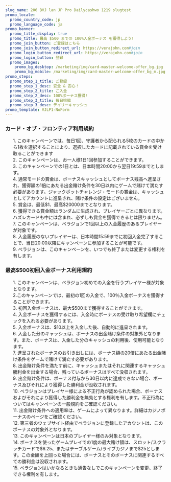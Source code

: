 ```yaml
---
slug_name: 206 BVJ lan JP Pro Dailycashwo 1219 slugtest
promo_locale:
  promo_country_code: jp
  promo_language_code: ja
promo_banner:
  promo_title_display: true
  promo_title: 最高 $500 までの 100%入金ボーナス を獲得しよう!
  promo_join_button: ご登録はこちら
  promo_join_button_redirect_url: https://verajohn.com#join
  promo_login_button_redirect_url: https://verajohn.com#join
  promo_login_button: 登録
  promo_images:
    promo_bg_desktop: /marketing/img/card-master-welcome-offer_bg.jpg
    promo_bg_mobile: /marketing/img/card-master-welcome-offer_bg_m.jpg
promo_steps:
  promo_step_1_title: ご登録
  promo_step_1_desc: 安全 & 安心！
  promo_step_2_title: ご入金
  promo_step_2_desc: 100%ボーナス獲得!
  promo_step_3_title: 毎日挑戦
  promo_step_3_desc: デイリーキャッシュ
promo_template: VJLP1-NoForm
---
```

<section id="terms-anchor" class="container animated fadeIn"></section>
	<section id="terms" class="container animated fadeIn">
		  	<div class="row">
				<div class="col-12">
					<h3 class="text-left">カード・オブ・フロンティア利用規約</h3>
					<ul class="terms-ul">
                    <p>1. このキャンペーンでは、毎日1回、守護者から配られる5枚のカードの中から1枚を選択することにより、選択したカードに記載されている賞金を受け取ることができます<br>2. このキャンペーンは、お一人様1日1回参加することができます。<br>3. このキャンペーンでの1日とは、日本時間20:00から翌日19:59までとします。<br>4. 通常モードの賞金は、ボーナスキャッシュとしてボーナス残高へ進呈され、獲得額の1倍にあたる出金賭け条件を30日以内にゲームで賭けて満たす必要があります。ジャックポットチャレンジ・モードの賞金は、キャッシュとしてアカウントに進呈され、賭け条件の設定はございません。<br>5. 賞金は、最低$1、最高$20000までとなります。<br>6. 獲得できる賞金額はランダムに生成され、プレイヤーごとに異なります。ハズレカードも中には含まれ、必ずしも賞金を獲得できるとは限りません。<br>7. このキャンペーンは、ベラジョンで1回以上の入金履歴のあるプレイヤーが対象です。<br>8. 入金履歴のないプレイヤーは、日本時間15:59までに初回入金完了することで、当日20:00以降にキャンペーンに参加することが可能です。<br>9. べラジョンは、このキャンペーンを、いつでも終了または変更する権利を有します。<br></p>
					</ul>
                    <h3 class="text-left">最高$500初回入金ボーナス利用規約</h3>
					<ul class="terms-ul">
                    <p>1. このキャンペーンは、ベラジョン初めての入金を行うプレイヤー様が対象となります。
                        <br />2.このキャンペーンでは、最初の1回の入金で、100％入金ボーナスを獲得することができます。
                        <br />3. 初回入金ボーナスは、最大$500まで獲得することができます。
                        <br />4. 入金ボーナスを獲得するには、入金時にボーナスの受け取り希望欄にチェックを入れる必要があります。
                        <br />5. 入金ボーナスは、$10以上を入金した後、自動的に進呈されます。
                        <br />6. 入金した分のキャッシュは、ボーナスの出金賭け条件の対象外となります。また、ボーナスは、入金した分のキャッシュの利用後、使用可能となります。
                        <br />7. 進呈されたボーナスのお引き出しには、ボーナス額の20倍にあたる出金賭け条件をゲームで賭けて満たす必要があります。
                        <br />8. 出金賭け条件を満たす前に、キャッシュまたはそれに関連するキャッシュ勝利金を出金する場合、残っているボーナスはすべて没収されます。
                        <br />9. 出金賭け条件は、ボーナス付与から30日以内に達成できない場合、ボーナス及びそれにより獲得した勝利金が没収されます。
                        <br />10. ベラジョンはプレイヤー様による不正行為が認められた場合、ボーナスおよびそれにより獲得した勝利金を無効とする権利を有します。不正行為についてはキャンペーンの一般規約をご確認ください。
                        <br />11. 出金賭け条件への適用率は、ゲームによって異なります。詳細はカジノボーナスのページをご確認ください。
                        <br />12. 第三者のウェブサイト経由でベラジョンに登録したアカウントは、このボーナスの対象外となります。
                        <br />13. このキャンペーンは日本のプレイヤー様のみ対象となります。
                        <br />14. ボーナスを使ったゲームプレイでの1度の最大賭け額は、スロット/スクラッチカードで$6.25、またはテーブルゲーム/ライブカジノまで$25とします。この金額を上回った場合には、ボーナスとそのボーナスに関連するすべての勝利金は没収されます。
                        <br />15. ベラジョンはいかなるときも通告なしでこのキャンペーンを変更、終了できる権利を有します。</p>
					</ul>
				</div>
			</div>
	</section>